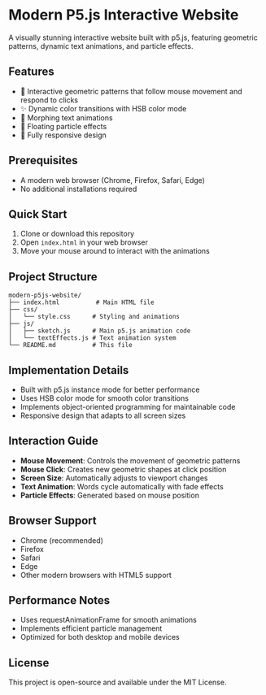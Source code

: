 # Modern P5.js Interactive Website

A visually stunning interactive website built with p5.js, featuring geometric patterns, dynamic text animations, and particle effects.

## Features

- 🎨 Interactive geometric patterns that follow mouse movement and respond to clicks
- ✨ Dynamic color transitions with HSB color mode
- 📝 Morphing text animations
- 🔄 Floating particle effects
- 📱 Fully responsive design

## Prerequisites

- A modern web browser (Chrome, Firefox, Safari, Edge)
- No additional installations required

## Quick Start

1. Clone or download this repository
2. Open `index.html` in your web browser
3. Move your mouse around to interact with the animations

## Project Structure

```
modern-p5js-website/
├── index.html          # Main HTML file
├── css/
│   └── style.css      # Styling and animations
├── js/
│   ├── sketch.js      # Main p5.js animation code
│   └── textEffects.js # Text animation system
└── README.md          # This file
```

## Implementation Details

- Built with p5.js instance mode for better performance
- Uses HSB color mode for smooth color transitions
- Implements object-oriented programming for maintainable code
- Responsive design that adapts to all screen sizes

## Interaction Guide

- **Mouse Movement**: Controls the movement of geometric patterns
- **Mouse Click**: Creates new geometric shapes at click position
- **Screen Size**: Automatically adjusts to viewport changes
- **Text Animation**: Words cycle automatically with fade effects
- **Particle Effects**: Generated based on mouse position

## Browser Support

- Chrome (recommended)
- Firefox
- Safari
- Edge
- Other modern browsers with HTML5 support

## Performance Notes

- Uses requestAnimationFrame for smooth animations
- Implements efficient particle management
- Optimized for both desktop and mobile devices

## License

This project is open-source and available under the MIT License.
